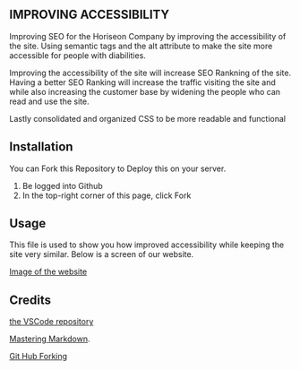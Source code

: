 ## IMPROVING ACCESSIBILITY

Improving SEO for the Horiseon Company by improving the accessibility of the site. Using semantic tags and the alt attribute to make the site more accessible for people with diabilities. 

Improving the accessibility of the site will increase SEO Rankning of the site. Having a better SEO Ranking will increase the traffic visiting the site and while also increasing the customer base by widening the people who can read and use the site.

Lastly consolidated and organized CSS to be more readable and functional 

## Installation 

You can Fork this Repository to Deploy this on your server. 

1. Be logged into Github
2. In the top-right corner of this page, click Fork

## Usage

This file is used to show you how improved accessibility while keeping the site very similar. Below is a screen of our website.

[Image of the website](./assets/images/screenshot.png)

## Credits

[the VSCode repository](https://github.com/microsoft/vscode)


[Mastering Markdown](https://guides.github.com/features/mastering-markdown/).

[Git Hub Forking](https://docs.github.com/en/free-pro-team@latest/github/getting-started-with-github/fork-a-repo)
